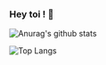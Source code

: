 ### Hey toi ! 👋

![Anurag's github stats](https://github-readme-stats.vercel.app/api?username=stereo18&show_icons=true)

![Top Langs](https://github-readme-stats.vercel.app/api/top-langs/?username=stereo18&layout=compact)
